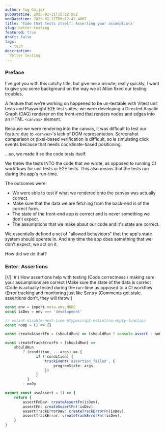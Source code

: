 ```yaml
---
author: Yug Gajjar
pubDatetime: 2025-02-21T15:22:00Z
modDatetime: 2025-02-21T09:12:47.400Z
title: 'Code that tests itself: Asserting your assumptions'
slug: better-testing
featured: true
draft: false
tags:
  - tech
description:
  Better testing
---
```


### Preface

I've got you with this catchy title, but give me a minute; really quickly, I want to give
you some background on the way we at Atlan fixed our testing troubles.

A feature that we're working on happened to be un-testable with
Vitest unit tests and Playwright E2E test suites; we were developing a Directed Acyclic Graph (DAG)
renderer on the front-end that renders nodes and edges into an HTML `<canvas>` element.

Because we were rendering into the canvas, it was difficult to test
our feature due to `<canvas>`'s lack of DOM representation.
Screenshot comparison or pixel-based verification is difficult,
so is simulating click events because that needs coordinate-based positioning.

...so, we made it so the code tests itself.

We threw the tests INTO the code that we wrote, as opposed to running CI workflows for
unit tests or E2E tests. This also means that the tests run during the app's run-time.

The outcomes were:
- We were able to test if what we rendered onto the canvas was actually correct. 
- Make sure that the data we are fetching from the back-end is of the correct form.
- The state of the front-end app is correct and is never something we don't expect.
- The assumptions that we make about our code and it's state are correct.

We essentially defined a set of "allowed behaviours" that the app's state system should operate in.
And any time the app does something that we don't expect, we act on it.

How did we do that?

### Enter: Assertions

[//]: # (
    How assertions help with testing <canvas>
    (Code correctness / making sure your assumptions are correct
    (Make sure the state of the data is correct
    (Code is actually tested during the run-time as opposed to a CI workflow
    (Error tracking and monitoring just like Sentry
    (Comments get stale, assertions don't, they will throw
)

```ts
const env = import.meta.env.MODE
const isDev = env === 'development'

// eslint-disable-next-line @typescript-eslint/no-empty-function
const noOp = () => {}

const createAssertFn = (shouldRun) => (shouldRun ? console.assert : noOp)

const createTrackErrorFn = (shouldRun) =>
    shouldRun
        ? (condition, ...args) => {
              if (!condition) {
                  trackEvent('assertion_failed', {
                      programState: args,
                  })
              }
          }
        : noOp

export const useAssert = () => {
    return {
        assertFnDev: createAssertFn(isDev),
        assertFn: createAssertFn(!isDev),
        assertTrackErrorDev: createTrackErrorFn(isDev),
        assertTrackError: createTrackErrorFn(!isDev),
    }
}
```